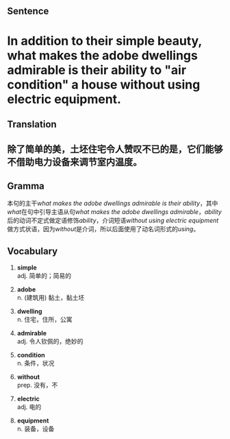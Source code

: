 ## Sentence       

<h1>In addition to their simple beauty, what makes the adobe dwellings admirable is their ability to "air condition" a house without using electric equipment.</h1>

## Translation       

<h2>除了简单的美，土坯住宅令人赞叹不已的是，它们能够不借助电力设备来调节室内温度。</h2>

## Gramma         

本句的主干*what makes the adobe dwellings admirable is their ability*，其中*what*在句中引导主语从句*what makes the adobe dwellings admirable*，*ability*后的动词不定式做定语修饰*ability*，介词短语*without using electric equipment*做方式状语，因为*without*是介词，所以后面使用了动名词形式的*using*。      


## Vocabulary   

1. **simple**      
adj. 简单的；简易的        

2. **adobe**        
n. (建筑用) 黏土，黏土坯        

3. **dwelling**        
n. 住宅，住所，公寓        

4. **admirable**        
adj. 令人钦佩的，绝妙的       

5. **condition**       
n. 条件，状况       

6. **without**       
prep. 没有，不        

7. **electric**        
adj. 电的        

8. **equipment**        
n. 装备，设备       
